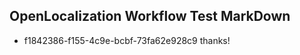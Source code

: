 ## OpenLocalization Workflow Test MarkDown
* f1842386-f155-4c9e-bcbf-73fa62e928c9 
thanks!<!--HONumber=Mar16_HO4-->
